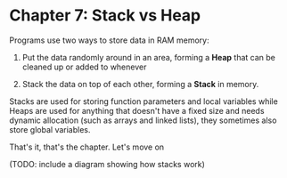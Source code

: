 # Chapter 7: Stack vs Heap

Programs use two ways to store data in RAM memory:

1. Put the data randomly around in an area, forming a **Heap** that can be cleaned up or added to whenever

2. Stack the data on top of each other, forming a **Stack** in memory.

Stacks are used for storing function parameters and local variables while Heaps are used for anything that doesn't have a fixed size and needs dynamic allocation (such as arrays and linked lists), they sometimes also store global variables.

That's it, that's the chapter. Let's move on

(TODO: include a diagram showing how stacks work)
